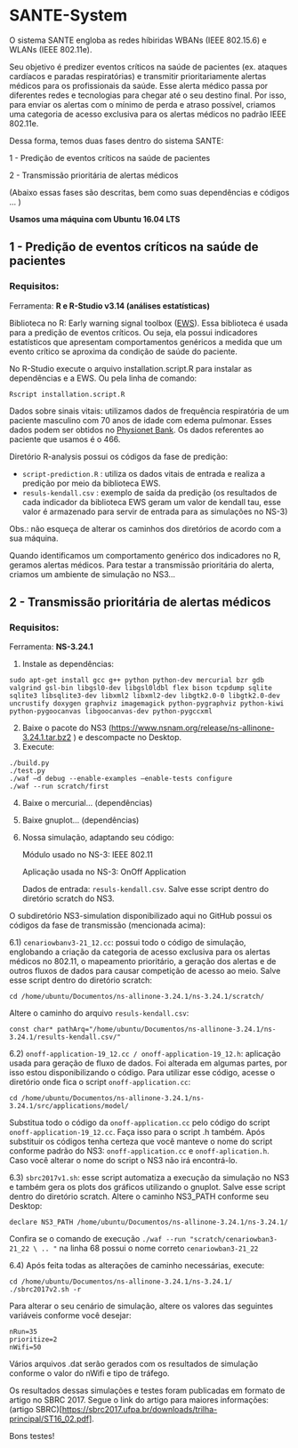 # SANTE-System

O sistema SANTE engloba as redes híbiridas WBANs (IEEE 802.15.6) e WLANs (IEEE 802.11e).

Seu objetivo é predizer eventos críticos na saúde de pacientes (ex. ataques cardíacos e paradas respiratórias) e transmitir prioritariamente alertas médicos para os profissionais da saúde. Esse alerta médico passa por diferentes redes e tecnologias para chegar até o seu destino final. Por isso, para enviar os alertas com o mínimo de perda e atraso possível, criamos uma categoria de acesso exclusiva para os alertas médicos no padrão IEEE 802.11e. 

Dessa forma, temos duas fases dentro do sistema SANTE:

1 - Predição de eventos críticos na saúde de pacientes

2 - Transmissão prioritária de alertas médicos

(Abaixo essas fases são descritas, bem como suas dependências e códigos ... )

**Usamos uma máquina com Ubuntu 16.04 LTS** 

## 1 - Predição de eventos críticos na saúde de pacientes

### Requisitos:

Ferramenta: **R e R-Studio v3.14 (análises estatísticas)**

Biblioteca no R: Early warning signal toolbox ([EWS](http://www.early-warning-signals.org/)). Essa biblioteca é usada para a predição de eventos críticos. Ou seja, ela possui indicadores estatísticos que apresentam comportamentos genéricos a medida que um evento crítico se aproxima da condição de saúde do paciente.

No R-Studio execute o arquivo installation.script.R para instalar as dependências e a EWS. Ou pela linha de comando:
```
Rscript installation.script.R
```

Dados sobre sinais vitais: utilizamos dados de frequência respiratória de um paciente masculino com 70 anos de idade com edema pulmonar. Esses dados podem ser obtidos no [Physionet Bank](https://www.physionet.org/physiobank/database/mimic3wdb/).
Os dados referentes ao paciente que usamos é o 466.

Diretório R-analysis possui os códigos da fase de predição:
- ```script-prediction.R``` : utiliza os dados vitais de entrada e realiza a predição por meio da biblioteca EWS. 
- ```resuls-kendall.csv``` : exemplo de saída da predição (os resultados de cada indicador da biblioteca EWS geram um valor de kendall tau, esse valor é armazenado para servir de entrada para as simulações no NS-3)

Obs.: não esqueça de alterar os caminhos dos diretórios de acordo com a sua máquina.

Quando identificamos um comportamento genérico dos indicadores no R, geramos alertas médicos. Para testar a transmissão prioritária do alerta, criamos um ambiente de simulação no NS3...


## 2 - Transmissão prioritária de alertas médicos

### Requisitos: 

Ferramenta: **NS-3.24.1**

1) Instale as dependências:
```
sudo apt-get install gcc g++ python python-dev mercurial bzr gdb valgrind gsl-bin libgsl0-dev libgsl0ldbl flex bison tcpdump sqlite sqlite3 libsqlite3-dev libxml2 libxml2-dev libgtk2.0-0 libgtk2.0-dev uncrustify doxygen graphviz imagemagick python-pygraphviz python-kiwi python-pygoocanvas libgoocanvas-dev python-pygccxml
```
2) Baixe o pacote do NS3 (https://www.nsnam.org/release/ns-allinone-3.24.1.tar.bz2 ) e descompacte no Desktop.
3) Execute:
```
./build.py
./test.py
./waf –d debug --enable-examples –enable-tests configure
./waf --run scratch/first
```
4) Baixe o mercurial... (dependências)
5) Baixe gnuplot... (dependências)
6) Nossa simulação, adaptando seu código:
    
    Módulo usado no NS-3: IEEE 802.11

    Aplicação usada no NS-3: OnOff Application

    Dados de entrada: ```resuls-kendall.csv```. Salve esse script dentro do diretório scratch do NS3. 

O subdiretório NS3-simulation disponibilizado aqui no GitHub possui os códigos da fase de transmissão (mencionada acima):

6.1) ```cenariowbanv3-21_12.cc```: possui todo o código de simulação, englobando a criação da categoria de acesso exclusiva para os alertas médicos no 802.11, o mapeamento prioritário, a geração dos alertas e de outros fluxos de dados para causar competição de acesso ao meio. Salve esse script dentro do diretório scratch:
```
cd /home/ubuntu/Documentos/ns-allinone-3.24.1/ns-3.24.1/scratch/
```
Altere o caminho do arquivo ```resuls-kendall.csv```:
```
const char* pathArq="/home/ubuntu/Documentos/ns-allinone-3.24.1/ns-3.24.1/results-kendall.csv/"
```

6.2) ```onoff-application-19_12.cc / onoff-application-19_12.h```: aplicação usada para geração de fluxo de dados. Foi alterada em algumas partes, por isso estou disponibilizando o código. Para utilizar esse código, acesse o diretório onde fica o script ```onoff-application.cc```:
```
cd /home/ubuntu/Documentos/ns-allinone-3.24.1/ns-3.24.1/src/applications/model/
```
Substitua todo o código da ```onoff-application.cc``` pelo código do script ```onoff-application-19_12.cc```. Faça isso para o script .h também. Após substituir os códigos tenha certeza que você manteve o nome do script conforme padrão do NS3: ```onoff-application.cc``` e ```onoff-aplication.h```. Caso você alterar o nome do script o NS3 não irá encontrá-lo.

6.3) ```sbrc2017v1.sh```: esse script automatiza a execução da simulação no NS3 e também gera os plots dos gráficos utilizando o gnuplot. Salve esse script dentro do diretório scratch. Altere o caminho NS3_PATH conforme seu Desktop:
```
declare NS3_PATH /home/ubuntu/Documentos/ns-allinone-3.24.1/ns-3.24.1/
```
  Confira se o comando de execução ```./waf --run "scratch/cenariowban3-21_22 \ .. "``` na linha 68 possui o nome correto     ```cenariowban3-21_22```

6.4) Após feita todas as alterações de caminho necessárias, execute:
```
cd /home/ubuntu/Documentos/ns-allinone-3.24.1/ns-3.24.1/
./sbrc2017v2.sh -r
```

Para alterar o seu cenário de simulação, altere os valores das seguintes variáveis conforme você desejar:
```
nRun=35
prioritize=2
nWifi=50
```
Vários arquivos .dat serão gerados com os resultados de simulação conforme o valor do nWifi e tipo de tráfego.

Os resultados dessas simulações e testes foram publicadas em formato de artigo no SBRC 2017. Segue o link do artigo para maiores informações: (artigo SBRC)[https://sbrc2017.ufpa.br/downloads/trilha-principal/ST16_02.pdf]. 

Bons testes!




